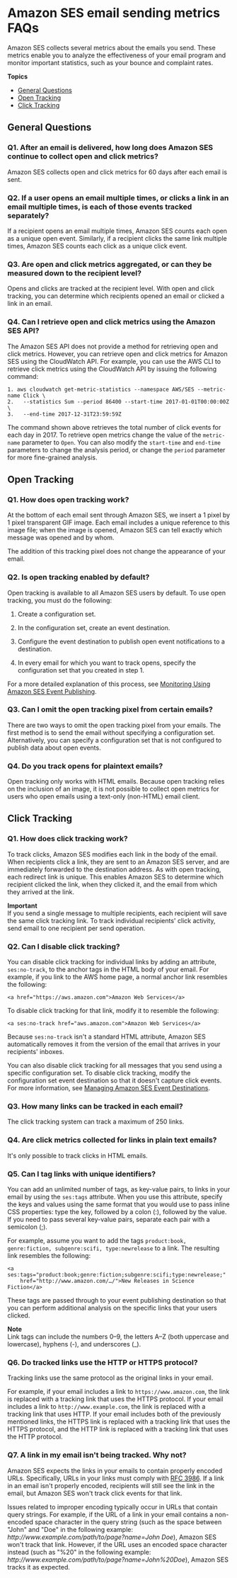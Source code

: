# Amazon SES email sending metrics FAQs<a name="faqs-metrics"></a>

Amazon SES collects several metrics about the emails you send\. These metrics enable you to analyze the effectiveness of your email program and monitor important statistics, such as your bounce and complaint rates\.

**Topics**
+ [General Questions](#faqs-metrics-general)
+ [Open Tracking](#faqs-metrics-opens)
+ [Click Tracking](#faqs-metrics-clicks)

## General Questions<a name="faqs-metrics-general"></a>

### Q1\. After an email is delivered, how long does Amazon SES continue to collect open and click metrics?<a name="sending-metric-faqs-general-q1"></a>

Amazon SES collects open and click metrics for 60 days after each email is sent\.

### Q2\. If a user opens an email multiple times, or clicks a link in an email multiple times, is each of those events tracked separately?<a name="sending-metric-faqs-general-q2"></a>

If a recipient opens an email multiple times, Amazon SES counts each open as a unique open event\. Similarly, if a recipient clicks the same link multiple times, Amazon SES counts each click as a unique click event\.

### Q3\. Are open and click metrics aggregated, or can they be measured down to the recipient level?<a name="sending-metric-faqs-general-q3"></a>

Opens and clicks are tracked at the recipient level\. With open and click tracking, you can determine which recipients opened an email or clicked a link in an email\.

### Q4\. Can I retrieve open and click metrics using the Amazon SES API?<a name="sending-metric-faqs-general-q4"></a>

The Amazon SES API does not provide a method for retrieving open and click metrics\. However, you can retrieve open and click metrics for Amazon SES using the CloudWatch API\. For example, you can use the AWS CLI to retrieve click metrics using the CloudWatch API by issuing the following command:

```
1. aws cloudwatch get-metric-statistics --namespace AWS/SES --metric-name Click \
2.   --statistics Sum --period 86400 --start-time 2017-01-01T00:00:00Z \
3.   --end-time 2017-12-31T23:59:59Z
```

The command shown above retrieves the total number of click events for each day in 2017\. To retrieve open metrics change the value of the `metric-name` parameter to `Open`\. You can also modify the `start-time` and `end-time` parameters to change the analysis period, or change the `period` parameter for more fine\-grained analysis\.

## Open Tracking<a name="faqs-metrics-opens"></a>

### Q1\. How does open tracking work?<a name="sending-metric-faqs-opens-q1"></a>

At the bottom of each email sent through Amazon SES, we insert a 1 pixel by 1 pixel transparent GIF image\. Each email includes a unique reference to this image file; when the image is opened, Amazon SES can tell exactly which message was opened and by whom\.

The addition of this tracking pixel does not change the appearance of your email\.

### Q2\. Is open tracking enabled by default?<a name="sending-metric-faqs-opens-q2"></a>

Open tracking is available to all Amazon SES users by default\. To use open tracking, you must do the following:

1. Create a configuration set\.

1. In the configuration set, create an event destination\.

1. Configure the event destination to publish open event notifications to a destination\.

1. In every email for which you want to track opens, specify the configuration set that you created in step 1\.

For a more detailed explanation of this process, see [Monitoring Using Amazon SES Event Publishing](monitor-using-event-publishing.md)\.

### Q3\. Can I omit the open tracking pixel from certain emails?<a name="sending-metric-faqs-opens-q3"></a>

There are two ways to omit the open tracking pixel from your emails\. The first method is to send the email without specifying a configuration set\. Alternatively, you can specify a configuration set that is not configured to publish data about open events\.

### Q4\. Do you track opens for plaintext emails?<a name="sending-metric-faqs-opens-q4"></a>

Open tracking only works with HTML emails\. Because open tracking relies on the inclusion of an image, it is not possible to collect open metrics for users who open emails using a text\-only \(non\-HTML\) email client\.

## Click Tracking<a name="faqs-metrics-clicks"></a>

### Q1\. How does click tracking work?<a name="sending-metric-faqs-clicks-q1"></a>

To track clicks, Amazon SES modifies each link in the body of the email\. When recipients click a link, they are sent to an Amazon SES server, and are immediately forwarded to the destination address\. As with open tracking, each redirect link is unique\. This enables Amazon SES to determine which recipient clicked the link, when they clicked it, and the email from which they arrived at the link\.

**Important**  
If you send a single message to multiple recipients, each recipient will save the same click tracking link\. To track individual recipients' click activity, send email to one recipient per send operation\.

### Q2\. Can I disable click tracking?<a name="sending-metric-faqs-clicks-q2"></a>

You can disable click tracking for individual links by adding an attribute, `ses:no-track`, to the anchor tags in the HTML body of your email\. For example, if you link to the AWS home page, a normal anchor link resembles the following:

```
<a href="https://aws.amazon.com">Amazon Web Services</a>
```

To disable click tracking for that link, modify it to resemble the following:

```
<a ses:no-track href="aws.amazon.com">Amazon Web Services</a>
```

Because `ses:no-track` isn't a standard HTML attribute, Amazon SES automatically removes it from the version of the email that arrives in your recipients' inboxes\.

You can also disable click tracking for all messages that you send using a specific configuration set\. To disable click tracking, modify the configuration set event destination so that it doesn't capture click events\. For more information, see [Managing Amazon SES Event Destinations](event-publishing-managing-event-destinations.md)\.

### Q3\. How many links can be tracked in each email?<a name="sending-metric-faqs-clicks-q3"></a>

The click tracking system can track a maximum of 250 links\.

### Q4\. Are click metrics collected for links in plain text emails?<a name="sending-metric-faqs-clicks-q4"></a>

It's only possible to track clicks in HTML emails\.

### Q5\. Can I tag links with unique identifiers?<a name="sending-metric-faqs-clicks-q5"></a>

You can add an unlimited number of tags, as key\-value pairs, to links in your email by using the `ses:tags` attribute\. When you use this attribute, specify the keys and values using the same format that you would use to pass inline CSS properties: type the key, followed by a colon \(:\), followed by the value\. If you need to pass several key\-value pairs, separate each pair with a semicolon \(;\)\.

For example, assume you want to add the tags `product:book, genre:fiction, subgenre:scifi, type:newrelease` to a link\. The resulting link resembles the following:

```
<a ses:tags="product:book;genre:fiction;subgenre:scifi;type:newrelease;" 
    href="http://www.amazon.com/…/">New Releases in Science Fiction</a>
```

These tags are passed through to your event publishing destination so that you can perform additional analysis on the specific links that your users clicked\.

**Note**  
Link tags can include the numbers 0–9, the letters A–Z \(both uppercase and lowercase\), hyphens \(\-\), and underscores \(\_\)\.

### Q6\. Do tracked links use the HTTP or HTTPS protocol?<a name="sending-metric-faqs-clicks-q6"></a>

Tracking links use the same protocol as the original links in your email\.

For example, if your email includes a link to `https://www.amazon.com`, the link is replaced with a tracking link that uses the HTTPS protocol\. If your email includes a link to `http://www.example.com`, the link is replaced with a tracking link that uses HTTP\. If your email includes both of the previously mentioned links, the HTTPS link is replaced with a tracking link that uses the HTTPS protocol, and the HTTP link is replaced with a tracking link that uses the HTTP protocol\.

### Q7\. A link in my email isn't being tracked\. Why not?<a name="sending-metric-faqs-clicks-q7"></a>

Amazon SES expects the links in your emails to contain properly encoded URLs\. Specifically, URLs in your links must comply with [RFC 3986](https://tools.ietf.org/html/rfc3986)\. If a link in an email isn't properly encoded, recipients will still see the link in the email, but Amazon SES won't track click events for that link\.

Issues related to improper encoding typically occur in URLs that contain query strings\. For example, if the URL of a link in your email contains a non\-encoded space character in the query string \(such as the space between "John" and "Doe" in the following example: *http://www\.example\.com/path/to/page?name=John Doe*\), Amazon SES won't track that link\. However, if the URL uses an encoded space character instead \(such as "%20" in the following example: *http://www\.example\.com/path/to/page?name=John%20Doe*\), Amazon SES tracks it as expected\.